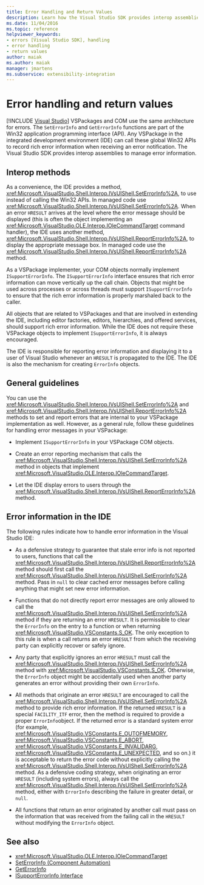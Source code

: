 ```yaml
---
title: Error Handling and Return Values
description: Learn how the Visual Studio SDK provides interop assemblies to record rich error information when receiving an error notification.
ms.date: 11/04/2016
ms.topic: reference
helpviewer_keywords:
- errors [Visual Studio SDK], handling
- error handling
- return values
author: maiak
ms.author: maiak
manager: jmartens
ms.subservice: extensibility-integration
---
```

# Error handling and return values

 [!INCLUDE [Visual Studio](~/includes/applies-to-version/vs-windows-only.md)]
VSPackages and COM use the same architecture for errors. The `SetErrorInfo` and `GetErrorInfo` functions are part of the Win32 application programming interface (API). Any VSPackage in the integrated development environment (IDE) can call these global Win32 APIs to record rich error information when receiving an error notification. The Visual Studio SDK provides interop assemblies to manage error information.

## Interop methods
 As a convenience, the IDE provides a method, <xref:Microsoft.VisualStudio.Shell.Interop.IVsUIShell.SetErrorInfo%2A>, to use instead of calling the Win32 APIs. In managed code use <xref:Microsoft.VisualStudio.Shell.Interop.IVsUIShell.SetErrorInfo%2A>. When an error `HRESULT` arrives at the level where the error message should be displayed (this is often the object implementing an <xref:Microsoft.VisualStudio.OLE.Interop.IOleCommandTarget> command handler), the IDE uses another method, <xref:Microsoft.VisualStudio.Shell.Interop.IVsUIShell.ReportErrorInfo%2A>, to display the appropriate message box. In managed code use the <xref:Microsoft.VisualStudio.Shell.Interop.IVsUIShell.ReportErrorInfo%2A> method.

 As a VSPackage implementer, your COM objects normally implement `ISupportErrorInfo`. The `ISupportErrorInfo` interface ensures that rich error information can move vertically up the call chain. Objects that might be used across processes or across threads must support `ISupportErrorInfo` to ensure that the rich error information is properly marshaled back to the caller.

 All objects that are related to VSPackages and that are involved in extending the IDE, including editor factories, editors, hierarchies, and offered services, should support rich error information. While the IDE does not require these VSPackage objects to implement `ISupportErrorInfo`, it is always encouraged.

 The IDE is responsible for reporting error information and displaying it to a user of Visual Studio whenever an `HRESULT` is propagated to the IDE. The IDE is also the mechanism for creating `ErrorInfo` objects.

## General guidelines
 You can use the <xref:Microsoft.VisualStudio.Shell.Interop.IVsUIShell.SetErrorInfo%2A> and <xref:Microsoft.VisualStudio.Shell.Interop.IVsUIShell.ReportErrorInfo%2A> methods to set and report errors that are internal to your VSPackage implementation as well. However, as a general rule, follow these guidelines for handling error messages in your VSPackage:

- Implement `ISupportErrorInfo` in your VSPackage COM objects.

- Create an error reporting mechanism that calls the <xref:Microsoft.VisualStudio.Shell.Interop.IVsUIShell.SetErrorInfo%2A> method in objects that implement <xref:Microsoft.VisualStudio.OLE.Interop.IOleCommandTarget>.

- Let the IDE display errors to users through the <xref:Microsoft.VisualStudio.Shell.Interop.IVsUIShell.ReportErrorInfo%2A> method.

## Error information in the IDE
 The following rules indicate how to handle error information in the Visual Studio IDE:

- As a defensive strategy to guarantee that stale error info is not reported to users, functions that call the <xref:Microsoft.VisualStudio.Shell.Interop.IVsUIShell.ReportErrorInfo%2A> method should first call the <xref:Microsoft.VisualStudio.Shell.Interop.IVsUIShell.SetErrorInfo%2A> method. Pass in `null` to clear cached error messages before calling anything that might set new error information.

- Functions that do not directly report error messages are only allowed to call the <xref:Microsoft.VisualStudio.Shell.Interop.IVsUIShell.SetErrorInfo%2A> method if they are returning an error `HRESULT`. It is permissible to clear the `ErrorInfo` on the entry to a function or when returning <xref:Microsoft.VisualStudio.VSConstants.S_OK>. The only exception to this rule is when a call returns an error `HRESULT` from which the receiving party can explicitly recover or safely ignore.

- Any party that explicitly ignores an error `HRESULT` must call the <xref:Microsoft.VisualStudio.Shell.Interop.IVsUIShell.SetErrorInfo%2A> method with <xref:Microsoft.VisualStudio.VSConstants.S_OK>. Otherwise, the `ErrorInfo` object might be accidentally used when another party generates an error without providing their own `ErrorInfo`.

- All methods that originate an error `HRESULT` are encouraged to call the <xref:Microsoft.VisualStudio.Shell.Interop.IVsUIShell.SetErrorInfo%2A> method to provide rich error information. If the returned `HRESULT` is a special `FACILITY_ITF` error, then the method is required to provide a proper `ErrorInfo`object. If the returned error is a standard system error (for example, <xref:Microsoft.VisualStudio.VSConstants.E_OUTOFMEMORY>, <xref:Microsoft.VisualStudio.VSConstants.E_ABORT>, <xref:Microsoft.VisualStudio.VSConstants.E_INVALIDARG>, <xref:Microsoft.VisualStudio.VSConstants.E_UNEXPECTED>, and so on.) it is acceptable to return the error code without explicitly calling the <xref:Microsoft.VisualStudio.Shell.Interop.IVsUIShell.SetErrorInfo%2A> method. As a defensive coding strategy, when originating an error `HRESULT` (including system errors), always call the <xref:Microsoft.VisualStudio.Shell.Interop.IVsUIShell.SetErrorInfo%2A> method, either with `ErrorInfo` describing the failure in greater detail, or `null`.

- All functions that return an error originated by another call must pass on the information that was received from the failing call in the `HRESULT` without modifying the `ErrorInfo` object.

## See also
- <xref:Microsoft.VisualStudio.OLE.Interop.IOleCommandTarget>
- [SetErrorInfo (Component Automation)](/previous-versions/windows/desktop/api/oleauto/nf-oleauto-seterrorinfo)
- [GetErrorInfo](/previous-versions/windows/desktop/api/oleauto/nf-oleauto-geterrorinfo)
- [ISupportErrorInfo Interface](/previous-versions/windows/desktop/api/oaidl/nn-oaidl-isupporterrorinfo)
